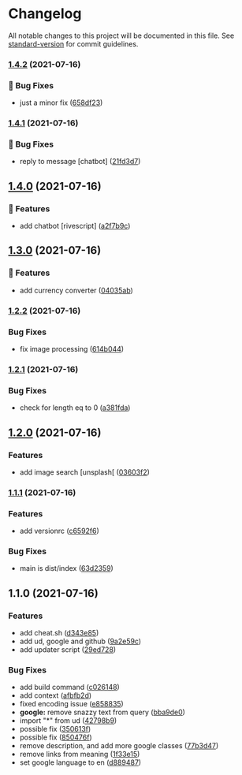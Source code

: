 # Changelog

All notable changes to this project will be documented in this file. See [standard-version](https://github.com/conventional-changelog/standard-version) for commit guidelines.

### [1.4.2](https://github.com/xencodes/snazzybot/compare/v1.4.1...v1.4.2) (2021-07-16)


### 🐛 Bug Fixes

* just a minor fix ([658df23](https://github.com/xencodes/snazzybot/commits/658df23a5f11967cc95c88bf93ade7aaa2205035))

### [1.4.1](https://github.com/xencodes/snazzybot/compare/v1.4.0...v1.4.1) (2021-07-16)


### 🐛 Bug Fixes

* reply to message [chatbot] ([21fd3d7](https://github.com/xencodes/snazzybot/commits/21fd3d75009fbbd09fd2f76de837c269daec8379))

## [1.4.0](https://github.com/xencodes/snazzybot/compare/v1.3.0...v1.4.0) (2021-07-16)


### 🎉 Features

* add chatbot [rivescript] ([a2f7b9c](https://github.com/xencodes/snazzybot/commits/a2f7b9cdb918deb8e7ab1c9d21df34d094b67940))

## [1.3.0](https://github.com/xencodes/snazzybot/compare/v1.2.2...v1.3.0) (2021-07-16)


### 🎉 Features

* add currency converter ([04035ab](https://github.com/xencodes/snazzybot/commits/04035abb2936cfa5e1f7a1777adce4501cdcdc4b))

### [1.2.2](https://github.com/xencodes/snazzybot/compare/v1.2.1...v1.2.2) (2021-07-16)


### Bug Fixes

* fix image processing ([614b044](https://github.com/xencodes/snazzybot/commits/614b044d7fc9820833e89473763b4ed2f44bfc51))

### [1.2.1](https://github.com/xencodes/snazzybot/compare/v1.2.0...v1.2.1) (2021-07-16)


### Bug Fixes

* check for length eq to 0 ([a381fda](https://github.com/xencodes/snazzybot/commits/a381fda390dd18ac9ea701f699ca2869563cd3ea))

## [1.2.0](https://github.com/xencodes/snazzybot/compare/v1.1.1...v1.2.0) (2021-07-16)


### Features

* add image search [unsplash[ ([03603f2](https://github.com/xencodes/snazzybot/commits/03603f2dec90f5e8a6709f0d8cca02ee842997ac))

### [1.1.1](https://github.com/xencodes/snazzybot/compare/v1.1.0...v1.1.1) (2021-07-16)


### Features

* add versionrc ([c6592f6](https://github.com/xencodes/snazzybot/commits/c6592f6fb6f50ce6af948a9931d6c84a2cbcdcb8))


### Bug Fixes

* main is dist/index ([63d2359](https://github.com/xencodes/snazzybot/commits/63d2359aee9c351208bfe7cd488adc13552c3ed1))

## 1.1.0 (2021-07-16)


### Features

* add cheat.sh ([d343e85](https://github.com/xencodes/snazzybot/commit/d343e859746f305096b5d490a982a79bdd4d11be))
* add ud, google and github ([9a2e59c](https://github.com/xencodes/snazzybot/commit/9a2e59cb198132ac6f62d4aa07b100b6deec1fcc))
* add updater script ([29ed728](https://github.com/xencodes/snazzybot/commit/29ed728b50dfbfd280a6fe0c6d4f8015f1a7c6c7))


### Bug Fixes

* add build command ([c026148](https://github.com/xencodes/snazzybot/commit/c026148df841e2b77dcd3b5c8fb3bec76a2de917))
* add context ([afbfb2d](https://github.com/xencodes/snazzybot/commit/afbfb2d36527904bc5c8f9f7293fe1c2a88acdfe))
* fixed encoding issue ([e858835](https://github.com/xencodes/snazzybot/commit/e85883554bd513dd5a370ac575d8008afbd700d1))
* **google:** remove snazzy text from query ([bba9de0](https://github.com/xencodes/snazzybot/commit/bba9de0a31a485a2377d0b6c6e1a1d676ae43071))
* import "*" from ud ([42798b9](https://github.com/xencodes/snazzybot/commit/42798b99f2b9dcc162df3f879747b721312f3015))
* possible fix ([350613f](https://github.com/xencodes/snazzybot/commit/350613f6e1ab1d48b5693e5d6223f0643cd91705))
* possible fix ([850476f](https://github.com/xencodes/snazzybot/commit/850476f1667019e5d39bfcdcdae76a17456ac4d6))
* remove description, and add more google classes ([77b3d47](https://github.com/xencodes/snazzybot/commit/77b3d473b997ed05baf170f8db97bd0049a42e42))
* remove links from meaning ([1f33e15](https://github.com/xencodes/snazzybot/commit/1f33e15b084024b43f71e9eaba5237fec667b76c))
* set google language to en ([d889487](https://github.com/xencodes/snazzybot/commit/d889487889aacc7435ef30db8cbb74632cb9640a))
